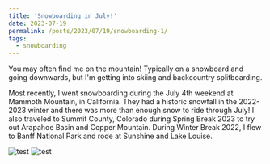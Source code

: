 ```yaml
---
title: 'Snowboarding in July!'
date: 2023-07-19
permalink: /posts/2023/07/19/snowboarding-1/
tags:
  - snowboarding
---
```


You may often find me on the mountain! Typically on a snowboard and going downwards, but I'm getting into skiing and backcountry splitboarding.

Most recently, I went snowboarding during the July 4th weekend at Mammoth Mountain, in California. They had a historic snowfall in the 2022-2023 winter and there was more than enough snow to ride through July! I also traveled to Summit County, Colorado during Spring Break 2023 to try out Arapahoe Basin and Copper Mountain. During Winter Break 2022, I flew to Banff National Park and rode at Sunshine and Lake Louise.

![test](images/LE_snowboard_1.PNG)
![test](images/LE_snowboard_2.PNG)
